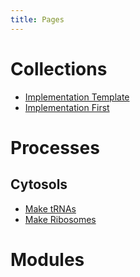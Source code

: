 ```yaml
---
title: Pages
---
```


# Collections

- [Implementation Template](./collections/instance-template/instance-template.md)
- [Implementation First](./collections/instance-first/instance-first.md)


# Processes

## Cytosols

- [Make tRNAs](./processes/make-trna/process-Make_tRNAs.md)
- [Make Ribosomes](./processes/make-ribosomes/process-Make_ribosomes.md)

# Modules